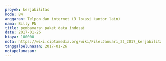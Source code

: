 ```yaml
---
proyek: kerjabilitas
kode: B4
anggaran: Telpon dan internet (3 lokasi kantor lain)
nama: Billy PN
title: pembayaran paket data indosat
date: 2017-01-26
biaya: 100000
nota: https://wiki.ciptamedia.org/wiki/File:Januari_26_2017_kerjabilitas_B4_pulsa_billy.jpg
tanggalpelunasan: 2017-01-26
notapelunasan:
---
```

